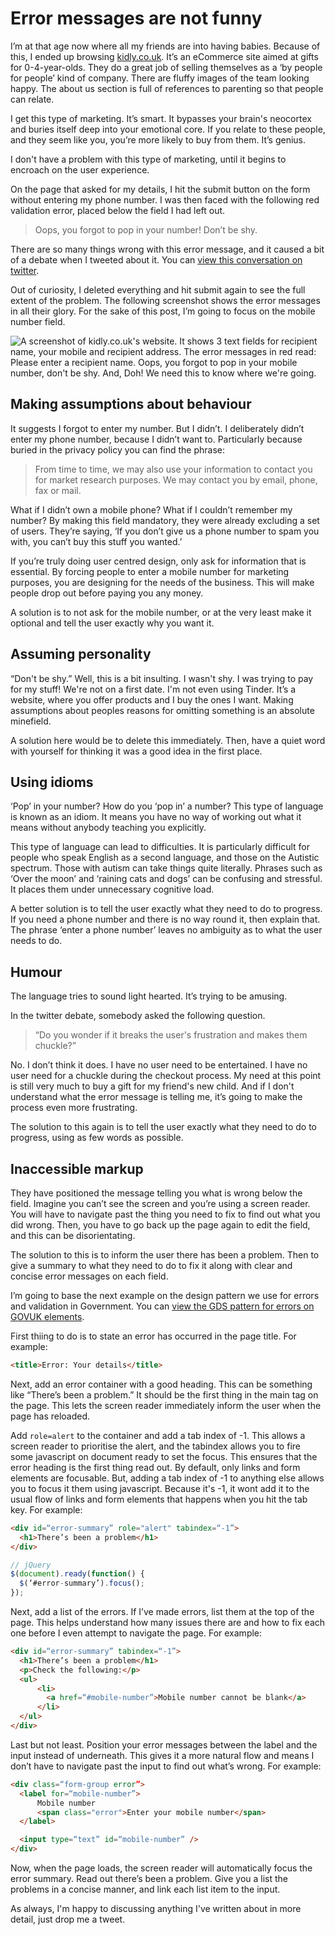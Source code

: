 # Error messages are not funny

I’m at that age now where all my friends are into having babies. Because of this, I ended up browsing [kidly.co.uk](http://kidly.co.uk). It’s an eCommerce site aimed at gifts for 0-4-year-olds. They do a great job of selling themselves as a ‘by people for people’ kind of company. There are fluffy images of the team looking happy. The about us section is full of references to parenting so that people can relate.

I get this type of marketing. It’s smart. It bypasses your brain's neocortex and buries itself deep into your emotional core. If you relate to these people, and they seem like you, you’re more likely to buy from them. It’s genius.

I don't have a problem with this type of marketing, until it begins to encroach on the user experience. 

On the page that asked for my details, I hit the submit button on the form without entering my phone number. I was then faced with the following red validation error, placed below the field I had left out.

> Oops, you forgot to pop in your number! Don’t be shy.

There are so many things wrong with this error message, and it caused a bit of a debate when I tweeted about it. You can [view this conversation on twitter](https://twitter.com/abbott567/status/867654758588440576).

Out of curiosity, I deleted everything and hit submit again to see the full extent of the problem. The following screenshot shows the error messages in all their glory. For the sake of this post, I’m going to focus on the mobile number field.

![A screenshot of kidly.co.uk's website. It shows 3 text fields for recipient name, your mobile and recipient address. The error messages in red read: Please enter a recipient name. Oops, you forgot to pop in your mobile number, don't be shy. And, Doh! We need this to know where we're going.](/images/error-messages-are-not-funny.jpg "Screenshot of kidly.co.uk's error messages")

## Making assumptions about behaviour

It suggests I forgot to enter my number. But I didn’t. I deliberately didn’t enter my phone number, because I didn’t want to. Particularly because buried in the privacy policy you can find the phrase: 

> From time to time, we may also use your information to contact you for market research purposes. We may contact you by email, phone, fax or mail.

What if I didn’t own a mobile phone? What if I couldn’t remember my number? By making this field mandatory, they were already excluding a set of users. They’re saying, ‘If you don’t give us a phone number to spam you with, you can’t buy this stuff you wanted.’

If you’re truly doing user centred design, only ask for information that is essential. By forcing people to enter a mobile number for marketing purposes, you are designing for the needs of the business. This will make people drop out before paying you any money.

A solution is to not ask for the mobile number, or at the very least make it optional and tell the user exactly why you want it.

## Assuming personality

“Don't be shy.” Well, this is a bit insulting. I wasn't shy. I was trying to pay for my stuff! We're not on a first date. I'm not even using Tinder. It’s a website, where you offer products and I buy the ones I want. Making assumptions about peoples reasons for omitting something is an absolute minefield.

A solution here would be to delete this immediately. Then, have a quiet word with yourself for thinking it was a good idea in the first place.

## Using idioms

‘Pop’ in your number? How do you ‘pop in’ a number? This type of language is known as an idiom. It means you have no way of working out what it means without anybody teaching you explicitly.

This type of language can lead to difficulties. It is particularly difficult for people who speak English as a second language, and those on the Autistic spectrum. Those with autism can take things quite literally. Phrases such as ‘Over the moon’ and ‘raining cats and dogs’ can be confusing and stressful. It places them under unnecessary cognitive load.

A better solution is to tell the user exactly what they need to do to progress. If you need a phone number and there is no way round it, then explain that. The phrase ‘enter a phone number’ leaves no ambiguity as to what the user needs to do.

## Humour

The language tries to sound light hearted. It’s trying to be amusing.

In the twitter debate, somebody asked the following question. 

> “Do you wonder if it breaks the user's frustration and makes them chuckle?” 

No. I don’t think it does. I have no user need to be entertained. I have no user need for a chuckle during the checkout process. My need at this point is still very much to buy a gift for my friend's new child. And if I don't understand what the error message is telling me, it’s going to make the process even more frustrating.

The solution to this again is to tell the user exactly what they need to do to progress, using as few words as possible.

## Inaccessible markup

They have positioned the message telling you what is wrong below the field. Imagine you can’t see the screen and you’re using a screen reader. You will have to navigate past the thing you need to fix to find out what you did wrong. Then, you have to go back up the page again to edit the field, and this can be disorientating.

The solution to this is to inform the user there has been a problem. Then to give a summary to what they need to do to fix it along with clear and concise error messages on each field.

I’m going to base the next example on the design pattern we use for errors and validation in Government. You can [view the GDS pattern for errors on GOVUK elements](https://govuk-elements.herokuapp.com).

First thiing to do is to state an error has occurred in the page title. For example:

``` html
<title>Error: Your details</title>
```

Next, add an error container with a good heading. This can be something like “There’s been a problem.” It should be the first thing in the main tag on the page. This lets the screen reader immediately inform the user when the page has reloaded.

Add `role=alert` to the container and add a tab index of -1. This allows a screen reader to prioritise the alert, and the tabindex allows you to fire some javascript on document ready to set the focus. This ensures that the error heading is the first thing read out. By default, only links and form elements are focusable. But, adding a tab index of -1 to anything else allows you to focus it them using javascript. Because it's -1, it wont add it to the usual flow of links and form elements that happens when you hit the tab key. For example:

``` html
<div id=“error-summary” role="alert" tabindex=“-1”>
  <h1>There’s been a problem</h1>
</div>
```

``` javascript
// jQuery
$(document).ready(function() {
  $(‘#error-summary’).focus();
});
```

Next, add a list of the errors. If I’ve made errors, list them at the top of the page. This helps understand how many issues there are and how to fix each one before I even attempt to navigate the page. For example:

``` html
<div id=“error-summary” tabindex=“-1”>
  <h1>There’s been a problem</h1>
  <p>Check the following:</p>
  <ul>
      <li>
        <a href=“#mobile-number”>Mobile number cannot be blank</a>
      </li>
  </ul>
</div>
```

Last but not least. Position your error messages between the label and the input instead of underneath. This gives it a more natural flow and means I don’t have to navigate past the input to find out what’s wrong. For example: 

``` html
<div class=“form-group error”>
  <label for=“mobile-number”>
      Mobile number
      <span class="error">Enter your mobile number</span>
  </label>

  <input type=“text” id=“mobile-number” />
</div>
```

Now, when the page loads, the screen reader will automatically focus the error summary. Read out there’s been a problem. Give you a list the problems in a concise manner, and link each list item to the input.

As always, I'm happy to discussing anything I've written about in more detail, just drop me a tweet.